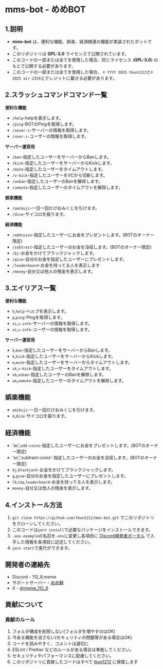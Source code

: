 # mms-bot - めめBOT

## 1.説明
- **mms-bot** は、便利な機能、娯楽、経済関連の機能が実装されたボットです。
- このリポジトリは **GPL-3.0** ライセンスで公開されています。
- このコードの一部または全てを使用した場合、同じライセンス (**GPL-3.0**) のもとで公開する必要があります。
- このコードの一部または全てを使用した場合、 `© YYYY 2025 tkun1212`と`© 2025 air-2329`とクレジットに載せる必要があります。

## 2.スラッシュコマンドコマンド一覧
**便利な機能**
- `/help`-helpを表示します。
- `/ping`-BOTのPingを取得します。
- `/sever-i`-サーバーの情報を取得します。
- `/user-i`-ユーザーの情報を取得します。

**サーバー運営用**
- `/ban`-指定したユーザーをサーバーからBanします。
- `/kick`-指定したユーザーをサーバーからKickします。
- `/mute`-指定したユーザーをタイムアウトします。
- `/v-kick`-指定したユーザーをVCから切断します。
- `/unban`-指定したユーザーのBanを解除します。
- `/unmute`-指定したユーザーのタイムアウトを解除します。

**娯楽機能**
- `/omikuji`-一日一回だけおみくじを引けます。
- `/dice`-サイコロを振ります。

**経済機能**
- `/addcoins`-指定したユーザーにお金をプレゼントします。(BOTのオーナー限定)
- `/subtract`-指定したユーザーのお金を没収します。(BOTのオーナー限定)
- `/bj`-お金をかけてブラックジャックします。
- `/give`-自分のお金を指定したユーザーにプレゼントします。
- `/leaderboard`-お金を持ってる人を表示します
- `/money`-自分又は他人の残金を表示します。

## 3.エイリアス一覧
**便利な機能**
- `h`,`help`-ヘルプを表示します。
- `p`,`ping`-Pingを取得します。
- `si`,`s-info`-サーバーの情報を取得します。
- `ui`,`u-info`-ユーザーの情報を取得します。
  
**サーバー運営用**
- `b`,`ban`-指定したユーザーをサーバーからBanします。
- `k`,`kick`-指定したユーザーをサーバーからKickします。
- `m`,`mute`-指定したユーザーをサーバーからタイムアウトします。
- `vk`,`v-kick`-指定したユーザーをタイムアウトします。
- `ub`,`unban`-指定したユーザーのBanを解除します。
- `um`,`unmute`-指定したユーザーのタイムアウトを解除します。

## 娯楽機能
- `omikuji`-一日一回だけおみくじを引けます。
- `d`,`dice`-サイコロを振ります。

## 経済機能
- 'ac',`add-coins`-指定したユーザーにお金をプレゼントします。(BOTのオーナー限定)
- 'sc','subtract-coins'-指定したユーザーのお金を没収します。(BOTのオーナー限定)
- `bj`,`blackjack`-お金をかけてブラックジャックします。
- `g`,`give`-自分のお金を指定したユーザーにプレゼントします。
- `lb`,`top`,`leaderboard`-お金を持ってる人を表示します。
- `money`-自分又は他人の残金を表示します。

## 4.インストール方法
1. `git clone https://github.com/tkun1212/mms-bot.git` でこのリポジトリをクローンしてください。
2. このコードは`yarn install`で必要なパッケージをインストールできます。
3. `.env.example`の名前を`.env`に変更し各項目に [Discord開発者ポータル](https://discord.com/developers/applications) で入手した情報を各項目に記述してください。
4. `yarn start`で実行ができます。

## 開発者の連絡先
- Discord - 112_9.meme
- サポートサーバー - [めめ鯖](https://discord.gg/xvcCEGBeTN)
- X - [@meme_112_9](https://x.com/meme_112_9)
## 貢献について
### 貢献のルール
1. フォルダ構成を削除しない(フォルダを増やすのはOK)
2. 今ある機能を消さない(セキュリティの問題等がある場合はOK)
3. コードを読みやすく、コメントは適切に
4. ESLint / Prettier などのルールがある場合は準拠してください。
5. セキュリティやパフォーマンスに配慮してください。
6. このリポジトリに貢献したコードはすべて [tkun1212](http://github.com/tkun1212) に帰属します
